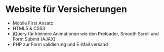 # Website für Versicherungen

* Mobile First Ansatz
* HTML5 & CSS3
* jQuery für kleinere Animationen wie den Preloader, Smooth Scroll und Form Submit (AJAX)
* PHP zur Form validierung und E-Mail versand
